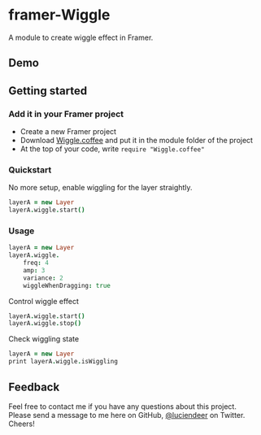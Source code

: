 # framer-Wiggle
A module to create wiggle effect in Framer.

## Demo

## Getting started
### Add it in your Framer project
- Create a new Framer project
- Download [Wiggle.coffee](https://github.com/LucienLee/framer-DynamicLoader/blob/master/DynamicLoader.coffee) and put it in the module folder of the project
- At the top of your code, write `require "Wiggle.coffee"`

### Quickstart
No more setup, enable wiggling for the layer straightly.

```coffeescript
layerA = new Layer
layerA.wiggle.start()
```

### Usage


```coffeescript
layerA = new Layer
layerA.wiggle.
	freq: 4
	amp: 3
	variance: 2
	wiggleWhenDragging: true  

```

Control wiggle effect

```coffeescript
layerA.wiggle.start()
layerA.wiggle.stop()
```

Check wiggling state

```coffeescript
layerA = new Layer
print layerA.wiggle.isWiggling
```

## Feedback
Feel free to contact me if you have any questions about this project.   
Please send a message to me here on GitHub, [@luciendeer](https://twitter.com/luciendeer) on Twitter. Cheers!